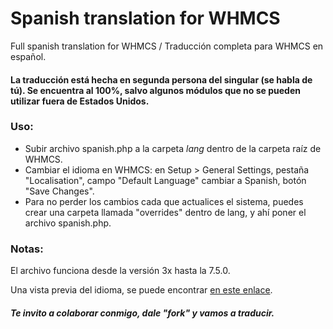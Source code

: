 # Spanish translation for WHMCS
Full spanish translation for WHMCS / Traducción completa para WHMCS en español.

#### La traducción está hecha en segunda persona del singular (se habla de tú). Se encuentra al 100%, salvo algunos módulos que no se pueden utilizar fuera de Estados Unidos.

### Uso:

* Subir archivo spanish.php a la carpeta *lang* dentro de la carpeta raíz de WHMCS.
* Cambiar el idioma en WHMCS: en Setup > General Settings, pestaña "Localisation", campo "Default Language" cambiar a Spanish, botón "Save Changes".
* Para no perder los cambios cada que actualices el sistema, puedes crear una carpeta llamada "overrides" dentro de lang, y ahí poner el archivo spanish.php.

### Notas:

El archivo funciona desde la versión 3x hasta la 7.5.0.

Una vista previa del idioma, se puede encontrar [en este enlace](https://www.pecmo.com.mx/clientes/ "Pecmo").

##### Te invito a colaborar conmigo, dale "fork" y vamos a traducir.
